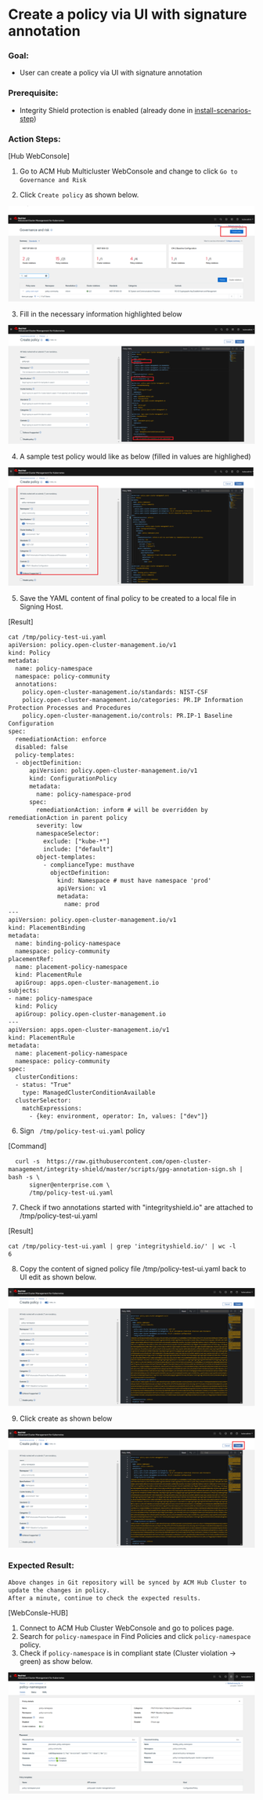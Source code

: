 # Create a policy via UI with signature annotation

### Goal:
- User can create a policy via UI with signature annotation

### Prerequisite: 
- Integrity Shield protection is enabled (already done in [install-scenarios-step](../01_install-scenarios/02_ENABLE_ISHIELD.md))

### Action Steps:

[Hub WebConsole]

1. Go to ACM Hub Multicluster WebConsole and change to click `Go to Governance and Risk`

2. Click `Create policy` as shown below.

 ![Policy Create](../images/policy-create-ui.PNG) 
 
3. Fill in the necessary information highlighted below
  
 ![Policy Detail](../images/policy-create-ui-edit.PNG)
 
4. A sample test policy would like as below (filled in values are highlighed)
 
 ![Policy Detail Sample](../images/policy-create-ui-edit-sample.PNG)
 
5. Save the YAML content of final policy to be created to a local file in Signing Host.
 
 [Result]
 ```
 cat /tmp/policy-test-ui.yaml
 apiVersion: policy.open-cluster-management.io/v1
 kind: Policy
 metadata:
   name: policy-namespace
   namespace: policy-community
   annotations:
     policy.open-cluster-management.io/standards: NIST-CSF
     policy.open-cluster-management.io/categories: PR.IP Information Protection Processes and Procedures
     policy.open-cluster-management.io/controls: PR.IP-1 Baseline Configuration
 spec:
   remediationAction: enforce
   disabled: false
   policy-templates:
   - objectDefinition:
       apiVersion: policy.open-cluster-management.io/v1
       kind: ConfigurationPolicy
       metadata:
         name: policy-namespace-prod
       spec:
         remediationAction: inform # will be overridden by remediationAction in parent policy
         severity: low
         namespaceSelector:
           exclude: ["kube-*"]
           include: ["default"]
         object-templates:
           - complianceType: musthave
             objectDefinition:
               kind: Namespace # must have namespace 'prod'
               apiVersion: v1
               metadata:
                 name: prod
 ---
 apiVersion: policy.open-cluster-management.io/v1
 kind: PlacementBinding
 metadata:
   name: binding-policy-namespace
   namespace: policy-community
 placementRef:
   name: placement-policy-namespace
   kind: PlacementRule
   apiGroup: apps.open-cluster-management.io
 subjects:
 - name: policy-namespace
   kind: Policy
   apiGroup: policy.open-cluster-management.io
 ---
 apiVersion: apps.open-cluster-management.io/v1
 kind: PlacementRule
 metadata:
   name: placement-policy-namespace
   namespace: policy-community
 spec:
   clusterConditions:
   - status: "True"
     type: ManagedClusterConditionAvailable
   clusterSelector:
     matchExpressions:
       - {key: environment, operator: In, values: ["dev"]}
 ```
 
6. Sign ` /tmp/policy-test-ui.yaml` policy
 
  [Command]
  ```
    curl -s  https://raw.githubusercontent.com/open-cluster-management/integrity-shield/master/scripts/gpg-annotation-sign.sh | bash -s \
        signer@enterprise.com \
        /tmp/policy-test-ui.yaml
  ```
  
7. Check if two annotations started with "integrityshield.io" are attached to  /tmp/policy-test-ui.yaml  

  [Result]
  ```
  cat /tmp/policy-test-ui.yaml | grep 'integrityshield.io/' | wc -l
  6 
  ```
  
8. Copy the content of signed policy file /tmp/policy-test-ui.yaml back to UI edit as shown below.

  ![Policy Sample With Signature](../images/policy-create-ui-edit-sample-signed.PNG)
  
9. Click create as shown below

  ![Create Policy Sample With Signature](../images/policy-create-ui-edit-sample-signed-create.PNG)
  
  
   
### Expected Result:

    Above changes in Git repository will be synced by ACM Hub Cluster to update the changes in policy.  
    After a minute, continue to check the expected results.
    
    
[WebConsle-HUB]

1. Connect to ACM Hub Cluster WebConsole and go to polices page.
2. Search for `policy-namespace`  in Find Policies and click  `policy-namespace`  policy. 
4. Check if  `policy-namespace` is in compliant state (Cluster violation -> green) as show below.
     
  ![Policy Violation](../images/policy-integrity-shield-ui-policy-compliant.PNG)  
 
 
